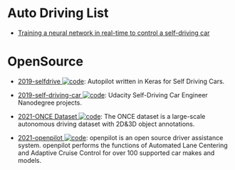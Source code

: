 # Auto Driving List

- [Training a neural network in real-time to control a self-driving car](https://medium.com/@tantony/training-a-neural-network-in-real-time-to-control-a-self-driving-car-9ee5654978b7#.u0ieyc7a4)

# OpenSource

- [2019-selfdrive ![code](https://ng-tech.icu/assets/code.svg)](https://github.com/littlemountainman/selfdrive): Autopilot written in Keras for Self Driving Cars.

- [2019-self-driving-car ![code](https://ng-tech.icu/assets/code.svg)](https://github.com/ndrplz/self-driving-car): Udacity Self-Driving Car Engineer Nanodegree projects.

- [2021-ONCE Dataset ![code](https://ng-tech.icu/assets/code.svg)](https://once-for-auto-driving.github.io/index.html): The ONCE dataset is a large-scale autonomous driving dataset with 2D&3D object annotations.

- [2021-openpilot ![code](https://ng-tech.icu/assets/code.svg)](https://github.com/commaai/openpilot): openpilot is an open source driver assistance system. openpilot performs the functions of Automated Lane Centering and Adaptive Cruise Control for over 100 supported car makes and models.
